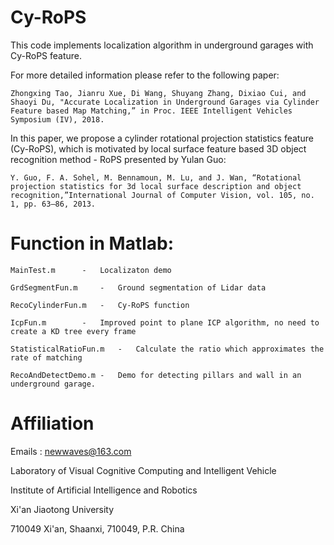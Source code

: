 
# Cy-RoPS

This code implements localization algorithm in underground garages with Cy-RoPS feature.

For more detailed information please refer to the following paper:

	Zhongxing Tao, Jianru Xue, Di Wang, Shuyang Zhang, Dixiao Cui, and Shaoyi Du, "Accurate Localization in Underground Garages via Cylinder Feature based Map Matching,” in Proc. IEEE Intelligent Vehicles Symposium (IV), 2018.

In this paper, we propose a cylinder rotational projection statistics feature (Cy-RoPS), which is motivated by local surface feature based 3D object recognition method - RoPS presented by Yulan Guo:

	Y. Guo, F. A. Sohel, M. Bennamoun, M. Lu, and J. Wan, “Rotational projection statistics for 3d local surface description and object recognition,”International Journal of Computer Vision, vol. 105, no. 1, pp. 63–86, 2013.

# Function in Matlab:

	MainTest.m		-	Localizaton demo

	GrdSegmentFun.m		-	Ground segmentation of Lidar data

	RecoCylinderFun.m	-	Cy-RoPS function
	
	IcpFun.m		-	Improved point to plane ICP algorithm, no need to create a KD tree every frame

	StatisticalRatioFun.m	- 	Calculate the ratio which approximates the rate of matching

	RecoAndDetectDemo.m	-	Demo for detecting pillars and wall in an underground garage.

#  Affiliation

Emails : newwaves@163.com

Laboratory of Visual Cognitive Computing and Intelligent Vehicle

Institute of Artificial Intelligence and Robotics

Xi'an Jiaotong University

710049 Xi'an, Shaanxi, 710049, P.R. China
